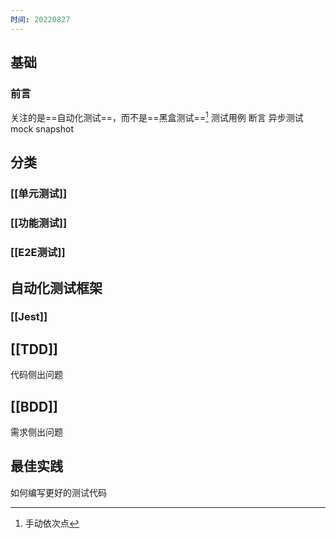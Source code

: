 ```yaml
---
时间: 20220827
---
```

## 基础
### 前言
关注的是==自动化测试==，而不是==黑盒测试==[^1]
测试用例
断言
异步测试
mock
snapshot
## 分类
### [[单元测试]]
### [[功能测试]]
### [[E2E测试]]
## 自动化测试框架
### [[Jest]]
## [[TDD]]
代码侧出问题
## [[BDD]]
需求侧出问题
## 最佳实践
如何编写更好的测试代码

[^1]: 手动依次点